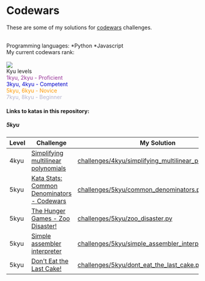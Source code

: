 # Codewars

These are some of my solutions for <a href="http://www.codewars.com">codewars</a> challenges.

<br>
Programming languages:
*Python
*Javascript

<br>
My current codewars rank:
<br>
<br>
<img src="https://www.codewars.com/users/lumega/badges/large">

<br>
Kyu levels

<br>
<font color=#993399>1kyu, 2kyu - Proficient</font>
<br>
<font color=#0000cc>3kyu, 4kyu - Competent</font>
<br>
<font color=#ff9900>5kyu, 6kyu - Novice</font>
<br>
<font color=#b3b3cc>7kyu, 8kyu - Beginner</font>
<br>

<b><h4>Links to katas in this repository:</h4></b>
<b><h5>5kyu</h5></b>

| Level | Challenge  | My Solution |
| ------------- | ------------- | ------------- |
| 4kyu | <a href="https://www.codewars.com/kata/simplifying-multilinear-polynomials/train/python" target="_blank">Simplifying multilinear polynomials</a> | <a href="https://github.com/lumega/codewars/blob/master/challenges/4kyu/simplifying_multilinear_polynomials.py">challenges/4kyu/simplifying_multilinear_polynomials.py </a> |
| 5kyu | <a href="https://www.codewars.com/kata/common-denominators/python" target="_blank">Kata Stats: Common Denominators - Codewars</a> | <a href="https://github.com/lumega/codewars/blob/master/challenges/5kyu/common_denominators.py">challenges/5kyu/common_denominators.py</a> |
| 5kyu | <a target="_blank" href="https://www.codewars.com/kata/the-hunger-games-zoo-disaster">The Hunger Games - Zoo Disaster!</a> | <a href="https://github.com/lumega/codewars/blob/master/challenges/5kyu/zoo_disaster.py">challenges/5kyu/zoo_disaster.py</a> |
| 5kyu | <a href="https://www.codewars.com/kata/58e24788e24ddee28e000053" target="_blank">Simple assembler interpreter</a>  |  <a href="https://github.com/lumega/codewars/blob/master/challenges/5kyu/simple_assembler_interpreter.py">challenges/5kyu/simple_assembler_interpreter.py</a> |
| 5kyu | <a target="_blank" href="https://www.codewars.com/kata/dont-eat-the-last-cake/train/python">Don't Eat the Last Cake!</a> | <a href="https://github.com/lumega/codewars/blob/master/challenges/5kyu/dont_eat_the_last_cake.py">challenges/5kyu/dont_eat_the_last_cake.py</a> |

